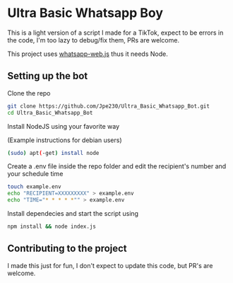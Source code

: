 # Ultra Basic Whatsapp Boy

This is a light version of a script I made for a TikTok, expect to be errors in the code, I'm too lazy to debug/fix them, PRs are
welcome.

This project uses [whatsapp-web.js](https://github.com/pedroslopez/whatsapp-web.js) thus it needs Node.


## Setting up the bot

Clone the repo

```bash
git clone https://github.com/Jpe230/Ultra_Basic_Whatsapp_Bot.git
cd Ultra_Basic_Whatsapp_Bot
```

Install NodeJS using your favorite way

(Example instructions for debian users)
```bash
(sudo) apt(-get) install node
```

Create a .env file inside the repo folder and edit the recipient's number and your schedule time

```bash
touch example.env
echo "RECIPIENT=XXXXXXXXX" > example.env
echo "TIME="* * * * *"" > example.env
```

Install dependecies and start the script using

```bash
npm install && node index.js
```

## Contributing to the project

I made this just for fun, I don't expect to update this code, but PR's are welcome.
